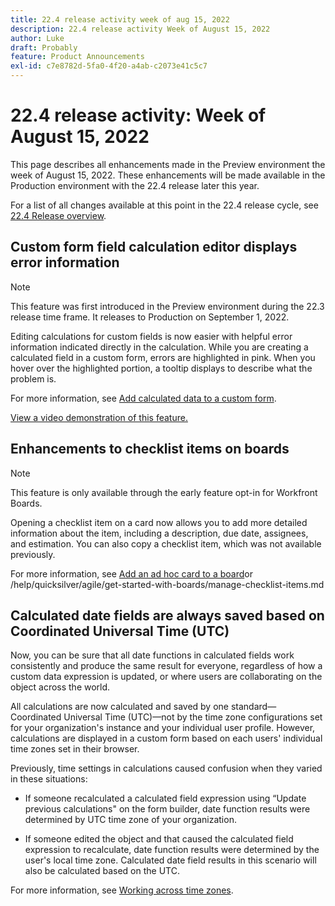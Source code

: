 ```yaml
---
title: 22.4 release activity week of aug 15, 2022
description: 22.4 release activity Week of August 15, 2022
author: Luke
draft: Probably
feature: Product Announcements
exl-id: c7e8782d-5fa0-4f20-a4ab-c2073e41c5c7
---
```

# 22.4 release activity: Week of August 15, 2022

This page describes all enhancements made in the Preview environment the week of August 15, 2022. These enhancements will be made available in the Production environment with the 22.4 release later this year.

For a list of all changes available at this point in the 22.4 release cycle, see [22.4 Release overview](/help/quicksilver/product-announcements/product-releases/22.4-release-activity/22-4-release-overview.md).

## Custom form field calculation editor displays error information

>[!NOTE]
>
>This feature was first introduced in the Preview environment during the 22.3 release time frame. It releases to Production on September 1, 2022.

Editing calculations for custom fields is now easier with helpful error information indicated directly in the calculation. While you are creating a calculated field in a custom form, errors are highlighted in pink. When you hover over the highlighted portion, a tooltip displays to describe what the problem is.

For more information, see [Add calculated data to a custom form](/help/quicksilver/administration-and-setup/customize-workfront/create-manage-custom-forms/add-calculated-data-to-custom-form.md).

[View a video demonstration of this feature.](https://vimeo.com/718739286/bcc39b1b9e)

## Enhancements to checklist items on boards

>[!NOTE]
>
>This feature is only available through the early feature opt-in for Workfront Boards.

Opening a checklist item on a card now allows you to add more detailed information about the item, including a description, due date, assignees, and estimation. You can also copy a checklist item, which was not available previously.

For more information, see [Add an ad hoc card to a board](/help/quicksilver/agile/get-started-with-boards/add-card-to-board.md)or /help/quicksilver/agile/get-started-with-boards/manage-checklist-items.md

## Calculated date fields are always saved based on Coordinated Universal Time (UTC)

Now, you can be sure that all date functions in calculated fields work consistently and produce the same result for everyone, regardless of how a custom data expression is updated, or where users are collaborating on the object across the world. 

All calculations are now calculated and saved by one standard— Coordinated Universal Time (UTC)—not by the time zone configurations set for your organization's instance and your individual user profile. However, calculations are displayed in a custom form based on each users' individual time zones set in their browser.

Previously, time settings in calculations caused confusion when they varied in these situations:

* If someone recalculated a calculated field expression using “Update previous calculations" on the form builder, date function results were determined by UTC time zone of your organization.

* If someone edited the object and that caused the calculated field expression to recalculate, date function results were determined by the user's local time zone. Calculated date field results in this scenario will also be calculated based on the UTC.

For more information, see [Working across time zones](/help/quicksilver/workfront-basics/tips-tricks-and-troubleshooting/working-across-timezones.md).